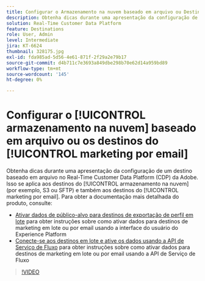 ```yaml
---
title: Configurar o Armazenamento na nuvem baseado em arquivo ou Destinos de marketing por email
description: Obtenha dicas durante uma apresentação da configuração de um destino baseado em arquivo no Real-Time CDP do Adobe. Isso se aplica aos destinos de armazenamento na nuvem (por exemplo, S3 ou SFTP) e também aos destinos de marketing por email.
solution: Real-Time Customer Data Platform
feature: Destinations
role: User, Admin
level: Intermediate
jira: KT-6624
thumbnail: 328175.jpg
exl-id: fda985ad-5d56-4e61-871f-2f29a2e79b17
source-git-commit: d4b711c7e3693a849dbe298b70e62d14a959bd89
workflow-type: tm+mt
source-wordcount: '145'
ht-degree: 0%

---
```


# Configurar o [!UICONTROL armazenamento na nuvem] baseado em arquivo ou os destinos do [!UICONTROL marketing por email]

Obtenha dicas durante uma apresentação da configuração de um destino baseado em arquivo no Real-Time Customer Data Platform (CDP) da Adobe. Isso se aplica aos destinos do [!UICONTROL armazenamento na nuvem] (por exemplo, S3 ou SFTP) e também aos destinos do [!UICONTROL marketing por email]. Para obter a documentação mais detalhada do produto, consulte:

* [Ativar dados de público-alvo para destinos de exportação de perfil em lote](https://experienceleague.adobe.com/docs/experience-platform/destinations/ui/activate/activate-batch-profile-destinations.html?lang=pt-BR) para obter instruções sobre como ativar dados para destinos de marketing em lote ou por email usando a interface do usuário do Experience Platform
* [Conecte-se aos destinos em lote e ative os dados usando a API de Serviço de Fluxo](https://experienceleague.adobe.com/docs/experience-platform/destinations/api/connect-activate-batch-destinations.html?lang=pt-BR) para obter instruções sobre como ativar dados para destinos de marketing em lote ou por email usando a API de Serviço de Fluxo

>[!VIDEO](https://video.tv.adobe.com/v/340713/?learn=on&enablevpops&captions=por_br)
